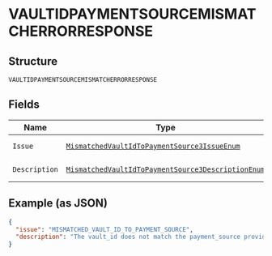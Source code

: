
# VAULTIDPAYMENTSOURCEMISMATCHERRORRESPONSE

## Structure

`VAULTIDPAYMENTSOURCEMISMATCHERRORRESPONSE`

## Fields

| Name | Type | Tags | Description | Getter | Setter |
|  --- | --- | --- | --- | --- | --- |
| `Issue` | [`MismatchedVaultIdToPaymentSource3IssueEnum`](../../doc/models/mismatched-vault-id-to-payment-source-3-issue-enum.md) | Optional | - | MismatchedVaultIdToPaymentSource3IssueEnum getIssue() | setIssue(MismatchedVaultIdToPaymentSource3IssueEnum issue) |
| `Description` | [`MismatchedVaultIdToPaymentSource3DescriptionEnum`](../../doc/models/mismatched-vault-id-to-payment-source-3-description-enum.md) | Optional | - | MismatchedVaultIdToPaymentSource3DescriptionEnum getDescription() | setDescription(MismatchedVaultIdToPaymentSource3DescriptionEnum description) |

## Example (as JSON)

```json
{
  "issue": "MISMATCHED_VAULT_ID_TO_PAYMENT_SOURCE",
  "description": "The vault_id does not match the payment_source provided. Please verify that the vault_id token used refers to the matching payment_source and try again. For example, a PayPal token cannot be passed in the vault_id field in the payment_source.card object."
}
```


